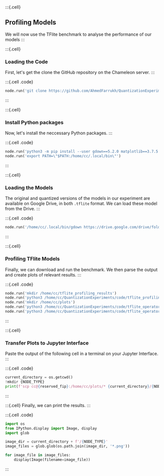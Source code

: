 :::{.cell}
## Profiling Models
We will now use the TFlite benchmark to analyse the performance of our models 
:::

:::{.cell}
### Loading the Code
First, let's get the clone the GitHub repository on the Chameleon server.
:::

:::{.cell .code}
```python
node.run('git clone https://github.com/AhmedFarrukh/QuantizationExperiments.git')
```
:::

:::{.cell}
### Install Python packages
Now, let's install the neccessary Python packages.
:::

:::{.cell .code}
```python
node.run('python3 -m pip install --user gdown==5.2.0 matplotlib==3.7.5')
node.run('export PATH=\"$PATH:/home/cc/.local/bin\"')
```
:::

:::{.cell}
### Loading the Models
The original and quantized versions of the models in our experiment are available on Google Drive, in both `.tflite` format. We can load these model from the Drive.
:::

:::{.cell .code}
```python
node.run('/home/cc/.local/bin/gdown https://drive.google.com/drive/folders/1OcJ9ceYg6ZWFJ4QMR0zznsw0KVeHPa4h?usp=drive_link -O /home/cc/tflite_models --folder')
```
:::


:::{.cell}
### Profiling TFlite Models 
Finally, we can download and run the benchmark. We then parse the output and create plots of relevant results.
:::

:::{.cell .code}
```python
node.run('mkdir /home/cc/tflite_profiling_results')
node.run('python3 /home/cc/QuantizationExperiments/code/tflite_profiling.py  --results_dir=/home/cc/tflite_profiling_results')
node.run('mkdir /home/cc/plots')
node.run('python3 /home/cc/QuantizationExperiments/code/tflite_operators.py --model=ResNet50 --orig_result_path=/home/cc/tfllite_profiling_results/tflite_ResNet50_profiling.txt --quant_result_path=/home/cc/tfllite_profiling_results/tflite_ResNet50_quant_profiling.txt --output_name=ResNet50')
node.run('python3 /home/cc/QuantizationExperiments/code/tflite_operators.py --model=VGG16 --orig_result_path=/home/cc/tfllite_profiling_results/tflite_VGG16_profiling.txt --quant_result_path=/home/cc/tfllite_profiling_results/tflite_VGG16_quant_profiling.txt --output_name=VGG16')
```
:::

:::{.cell}
### Transfer Plots to Jupyter Interface 
Paste the output of the following cell in a terminal on your Jupyter Interface.
:::

:::{.cell .code}
```python
current_directory = os.getcwd()
!mkdir {NODE_TYPE}
print(f'scp cc@{reserved_fip}:/home/cc/plots/* {current_directory}/{NODE_TYPE}')

```
:::

:::{.cell}
Finally, we can print the results.
:::

:::{.cell .code}
```python
import os
from IPython.display import Image, display
import glob

image_dir = current_directory + f'/{NODE_TYPE}' 
image_files = glob.glob(os.path.join(image_dir, '*.png'))

for image_file in image_files:
    display(Image(filename=image_file))

```
:::
